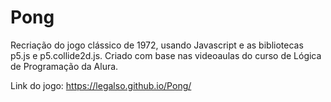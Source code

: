 # Pong

Recriação do jogo clássico de 1972, usando Javascript e as bibliotecas p5.js e p5.collide2d.js.
Criado com base nas videoaulas do curso de Lógica de Programação da Alura.

Link do jogo: https://legalso.github.io/Pong/
